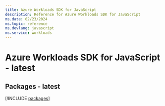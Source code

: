 ```yaml
---
title: Azure Workloads SDK for JavaScript
description: Reference for Azure Workloads SDK for JavaScript
ms.date: 02/23/2024
ms.topic: reference
ms.devlang: javascript
ms.service: workloads
---
```

# Azure Workloads SDK for JavaScript - latest
## Packages - latest
[!INCLUDE [packages](workloads-index.md)]